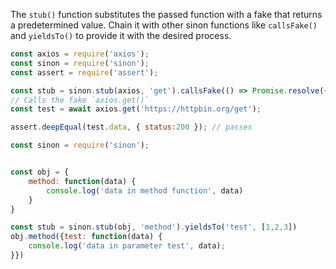 The `stub()` function substitutes the passed function with a fake that returns a predetermined value.
Chain it with other sinon functions like `callsFake()` and `yieldsTo()` to provide it with the desired process.

```javascript
const axios = require('axios');
const sinon = require('sinon');
const assert = require('assert');

const stub = sinon.stub(axios, 'get').callsFake(() => Promise.resolve({ status: 200 }));
// Calls the fake `axios.get()`
const test = await axios.get('https://httpbin.org/get');

assert.deepEqual(test.data, { status:200 }); // passes
```

```javascript
const sinon = require('sinon');


const obj = { 
    method: function(data) {
        console.log('data in method function', data)
    }
}

const stub = sinon.stub(obj, 'method').yieldsTo('test', [1,2,3])
obj.method({test: function(data) {
    console.log('data in parameter test', data);
}})

```
